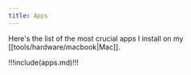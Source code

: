 ```yaml
---
title: Apps
---
```


Here's the list of the most crucial apps I install on my [[tools/hardware/macbook|Mac]]. 

!!!include(apps.md)!!!
